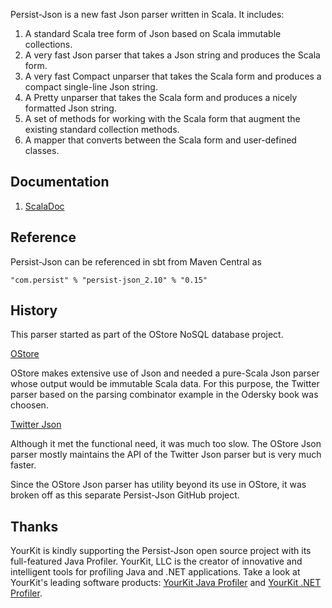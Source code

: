 Persist-Json is a new fast Json parser written in Scala.
It includes:

   1. A standard Scala tree form of Json based on Scala immutable collections.
   2. A very fast Json parser that takes a Json string and produces the Scala form.
   3. A very fast Compact unparser that takes the Scala form and produces a compact single-line Json string.
   4. A Pretty unparser that takes the Scala form and produces a nicely formatted Json string.
   5. A set of methods for working with the Scala form that augment the existing standard collection methods.
   6. A mapper that converts between the Scala form and user-defined classes.

## Documentation
1. [ScalaDoc](http://nestorpersist.github.com/json)

## Reference

Persist-Json can be referenced in sbt from Maven Central as

    "com.persist" % "persist-json_2.10" % "0.15"

## History
This parser started as part of the OStore NoSQL database
project.

[OStore](https://github.com/nestorpersist/ostore)

OStore makes extensive use of Json and needed a pure-Scala
Json parser whose output would be immutable Scala data.
For this purpose, the Twitter parser based on the parsing
combinator example in the Odersky book was choosen.

[Twitter Json](https://github.com/stevej/scala-json)

Although it met the functional need, it was much too slow.
The OStore Json parser mostly maintains the API of the 
Twitter Json parser but is very much faster.

Since the OStore Json parser has utility beyond its use in
OStore, it was broken off as this separate Persist-Json GitHub project.

## Thanks

YourKit is kindly supporting the Persist-Json open source project with its full-featured Java Profiler.
YourKit, LLC is the creator of innovative and intelligent tools for profiling
Java and .NET applications. Take a look at YourKit's leading software products:
[YourKit Java Profiler](http://www.yourkit.com/java/profiler/index.jsp) and
[YourKit .NET Profiler](http://www.yourkit.com/.net/profiler/index.jsp).


